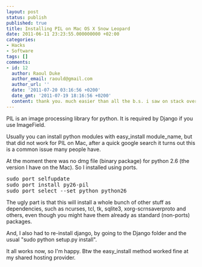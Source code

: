 ```yaml
---
layout: post
status: publish
published: true
title: Installing PIL on Mac OS X Snow Leopard
date: 2011-06-11 23:23:55.000000000 +02:00
categories:
- Hacks
- Software
tags: []
comments:
- id: 12
  author: Raoul Duke
  author_email: raould@gmail.com
  author_url: ''
  date: '2011-07-20 03:16:56 +0200'
  date_gmt: '2011-07-19 18:16:56 +0200'
  content: thank you. much easier than all the b.s. i saw on stack overflow.
---
```

PIL is an image processing library for python. It is required by Django if you use ImageField.

Usually you can install python modules with easy_install module_name, but that did not work for PIL on Mac, after a quick google search it turns out this is a common issue many people have.

At the moment there was no dmg file (binary package) for python 2.6 (the version I have on the Mac). So I installed using ports.
<pre>
sudo port selfupdate
sudo port install py26-pil
sudo port select --set python python26
</pre>
The ugly part is that this will install a whole bunch of other stuff as dependencies, such as ncurses, tcl, tk, sqlite3, xorg-scrnsaverproto and others, even though you might have them already as standard (non-ports) packages.

And, I also had to re-install django, by going to the Django folder and the usual "sudo python setup.py install".

It all works now, so I'm happy. Btw the easy_install method worked fine at my shared hosting provider.
